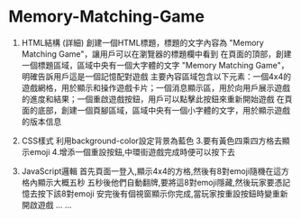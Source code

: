 # Memory-Matching-Game

1. HTML結構 (詳細)
創建一個HTML標題，標題的文字內容為 "Memory Matching Game"，讓用戶可以在瀏覽器的標題欄中看到
在頁面的頂部，創建一個標題區域，區域中央有一個大字體的文字 "Memory Matching Game"，明確告訴用戶這是一個記憶配對遊戲
主要內容區域包含以下元素：一個4x4的遊戲網格，用於顯示和操作遊戲卡片；一個消息顯示區，用於向用戶展示遊戲的進度和結果；一個重啟遊戲按鈕，用戶可以點擊此按鈕來重新開始遊戲
在頁面的底部，創建一個頁腳區域，區域中央有一個小字體的文字，用於顯示遊戲的版本信息
2. CSS樣式
利用background-color設定背景為藍色
3.要有黃色四乘四方格去顯示emoji
4.增添一個重設按鈕,中環街遊戲完成時便可以按下去

4. JavaScript邏輯
首先頁面一登入,顯示4x4的方格,然後有8對emoji隨機在這方格內顯示大概五秒
五秒後他們自動翻牌,要將這8對emoji隱藏,然後玩家要憑記憶去按下該8對emoji
安完後有個視窗顯示你完成,當玩家按重設按鈕時變重新開啟遊戲
...
...
